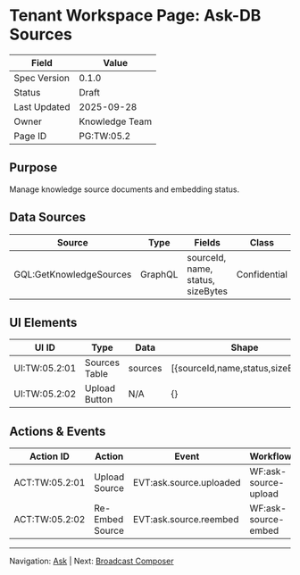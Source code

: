 # Tenant Workspace Page: Ask-DB Sources

| Field | Value |
|-------|-------|
| Spec Version | 0.1.0 |
| Status | Draft |
| Last Updated | 2025-09-28 |
| Owner | Knowledge Team |
| Page ID | PG:TW:05.2 |

## Purpose

Manage knowledge source documents and embedding status.

## Data Sources

| Source | Type | Fields | Class | PII | Notes |
|--------|------|--------|-------|-----|-------|
| GQL:GetKnowledgeSources | GraphQL | sourceId, name, status, sizeBytes | Confidential | N | |

## UI Elements

| UI ID | Type | Data | Shape | Class | PII | Notes |
|-------|------|------|-------|-------|-----|-------|
| UI:TW:05.2:01 | Sources Table | sources | [{sourceId,name,status,sizeBytes}] | Confidential | N | Status badges |
| UI:TW:05.2:02 | Upload Button | N/A | {} | Internal | N | Async upload |

## Actions & Events

| Action ID | Action | Event | Workflow |
|-----------|--------|-------|----------|
| ACT:TW:05.2:01 | Upload Source | EVT:ask.source.uploaded | WF:ask-source-upload |
| ACT:TW:05.2:02 | Re-Embed Source | EVT:ask.source.reembed | WF:ask-source-embed |

---
Navigation: [Ask](tw_pg_05_1_ask.md) | Next: [Broadcast Composer](tw_pg_06_1_broadcast_composer.md)
